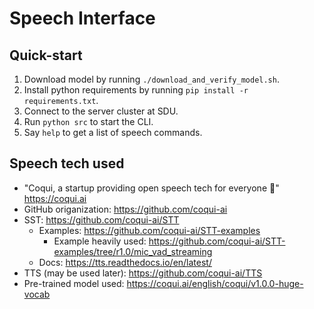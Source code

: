 # Speech Interface
## Quick-start
1. Download model by running `./download_and_verify_model.sh`.
2. Install python requirements by running `pip install -r requirements.txt`.
3. Connect to the server cluster at SDU.
4. Run `python src` to start the CLI.
5. Say `help` to get a list of speech commands.

## Speech tech used
- "Coqui, a startup providing open speech tech for everyone 🐸" https://coqui.ai
- GitHub origanization: https://github.com/coqui-ai
- SST: https://github.com/coqui-ai/STT
    - Examples: https://github.com/coqui-ai/STT-examples
        - Example heavily used: https://github.com/coqui-ai/STT-examples/tree/r1.0/mic_vad_streaming
    - Docs: https://tts.readthedocs.io/en/latest/
- TTS (may be used later): https://github.com/coqui-ai/TTS
- Pre-trained model used: https://coqui.ai/english/coqui/v1.0.0-huge-vocab
